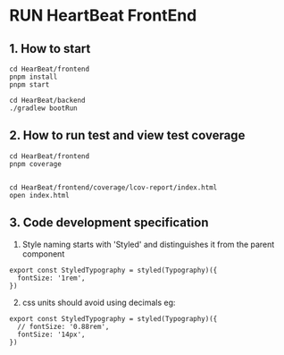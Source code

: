 # RUN HeartBeat FrontEnd

## 1. How to start

```
cd HearBeat/frontend
pnpm install
pnpm start

cd HearBeat/backend
./gradlew bootRun

```

## 2. How to run test and view test coverage

```
cd HearBeat/frontend
pnpm coverage


cd HearBeat/frontend/coverage/lcov-report/index.html
open index.html
```

## 3. Code development specification

1. Style naming starts with 'Styled' and distinguishes it from the parent component

```
export const StyledTypography = styled(Typography)({
  fontSize: '1rem',
})
```

2. css units should avoid using decimals eg:

```
export const StyledTypography = styled(Typography)({
  // fontSize: '0.88rem',
  fontSize: '14px',
})
```
